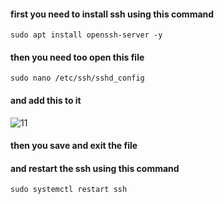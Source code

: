 #### first you need to install ssh using this command
```
sudo apt install openssh-server -y
```
#### then you need too open this file 
```
sudo nano /etc/ssh/sshd_config
```
#### and add this to it
![11](https://github.com/user-attachments/assets/f4a95937-1f78-45d0-8bcf-7bb960b07544)
#### then you save and exit the file 
#### and restart the ssh using this command
```
sudo systemctl restart ssh
```
